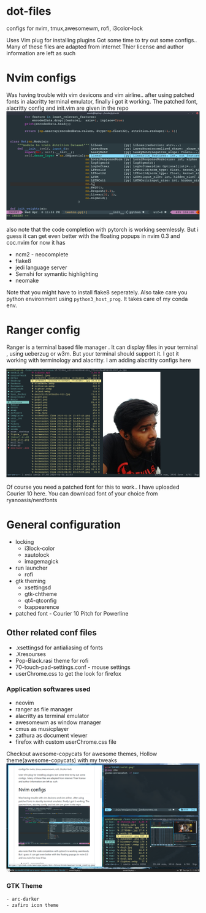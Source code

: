 # dot-files
configs for nvim, tmux,awesomewm, rofi, i3color-lock

Uses Vim plug for installing plugins 
Got some time to try out some configs..
Many of these files are adapted from internet
Thier license and author information are left as such

# Nvim configs
Was having trouble with vim devicons and vim airline.. 
after using patched fonts in alacritty terminal emulator,
finally i got it working. The patched font, alacritty config and init.vim are 
given in the repo 
![nvim config](nvim_config.png)

also note that the code completion with pytorch is working seemlessly.
But i guess it can get even better with the floating popups in nvim 0.3 and coc.nvim
for now it has
  * ncm2 - neocomplete
  * flake8 
  * jedi language server
  * Semshi for symantic highlighting
  * neomake 
  
Note that you might have to install flake8 seperately. Also take care you python environment using 
`python3_host_prog`. It takes care of my conda env.



# Ranger config

Ranger is a terminal based file manager . It can display files in your terminal , using ueberzug or w3m. 
But your terminal should support it. I got it working with terminology and alacritty. I am adding alacritty configs here

![ranger config](ranger_config.png)

Of course you need a patched font for this to work.. I have uploaded Courier 10 here. You can download font of your choice from ryanoasis/nerdfonts

# General configuration
  - locking
    - i3lock-color 
    - xautolock
    - imagemagick
  - run launcher 
    - rofi
  - gtk theming
    - xsettingsd
    - gtk-chtheme
    - qt4-qtconfig
    - lxappearence
   - patched font 
    - Courier 10 Pitch for Powerline 
    
 ## Other related conf files
  - .xsettingsd for antialiasing of fonts 
  - .Xresourses
  - Pop-Black.rasi theme for rofi
  - 70-touch-pad-settings.conf - mouse settings
  - userChrome.css to get the look for firefox
  
  ### Application softwares used 
   - neovim
   - ranger as file manager 
   - alacritty as terminal emulator
   - awesomewm as window manager 
   - cmus as musicplayer 
   - zathura as document viewer
   - firefox with custom userChrome.css file
   
 Checkout awesome-copycats for awesome themes, Hollow theme(awesome-copycats)  with my tweaks
   ![AwesomeWM Copycat holo theme](awesome-holo.png)
   
   ### GTK Theme
    - arc-darker
    - zafiro icon theme

